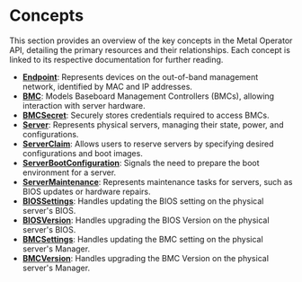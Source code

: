 # Concepts

This section provides an overview of the key concepts in the Metal Operator API, detailing the primary resources and 
their relationships. Each concept is linked to its respective documentation for further reading.

- [**Endpoint**](/concepts/endpoints): Represents devices on the out-of-band management network, identified by MAC and IP addresses.
- [**BMC**](/concepts/bmcs): Models Baseboard Management Controllers (BMCs), allowing interaction with server hardware.
- [**BMCSecret**](/concepts/bmcsecrets): Securely stores credentials required to access BMCs.
- [**Server**](/concepts/servers): Represents physical servers, managing their state, power, and configurations.
- [**ServerClaim**](/concepts/serverclaims): Allows users to reserve servers by specifying desired configurations and boot images.
- [**ServerBootConfiguration**](/concepts/serverbootconfigurations): Signals the need to prepare the boot environment for a server.
- [**ServerMaintenance**](/concepts/servermaintenance): Represents maintenance tasks for servers, such as BIOS updates or hardware repairs.
- [**BIOSSettings**](/concepts/biossettings): Handles updating the BIOS setting on the physical server's BIOS.
- [**BIOSVersion**](/concepts/biosversion): Handles upgrading the BIOS Version on the physical server's BIOS.
- [**BMCSettings**](/concepts/bmcsettings): Handles updating the BMC setting on the physical server's Manager.
- [**BMCVersion**](/concepts/bmcversion): Handles upgrading the BMC Version on the physical server's Manager.